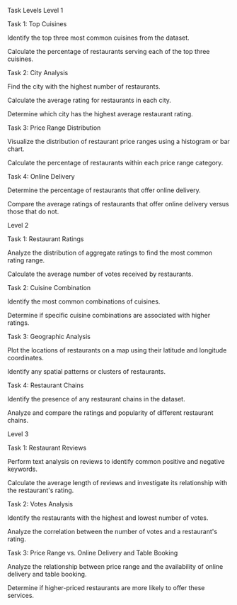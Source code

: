 Task Levels
Level 1

Task 1: Top Cuisines 

Identify the top three most common cuisines from the dataset.


Calculate the percentage of restaurants serving each of the top three cuisines.



Task 2: City Analysis 

Find the city with the highest number of restaurants.

Calculate the average rating for restaurants in each city.


Determine which city has the highest average restaurant rating.


Task 3: Price Range Distribution 

Visualize the distribution of restaurant price ranges using a histogram or bar chart.

Calculate the percentage of restaurants within each price range category.


Task 4: Online Delivery 


Determine the percentage of restaurants that offer online delivery.

Compare the average ratings of restaurants that offer online delivery versus those that do not.

Level 2

Task 1: Restaurant Ratings 

Analyze the distribution of aggregate ratings to find the most common rating range.

Calculate the average number of votes received by restaurants.


Task 2: Cuisine Combination 


Identify the most common combinations of cuisines.

Determine if specific cuisine combinations are associated with higher ratings.


Task 3: Geographic Analysis 

Plot the locations of restaurants on a map using their latitude and longitude coordinates.


Identify any spatial patterns or clusters of restaurants.


Task 4: Restaurant Chains 


Identify the presence of any restaurant chains in the dataset.

Analyze and compare the ratings and popularity of different restaurant chains.

Level 3

Task 1: Restaurant Reviews 

Perform text analysis on reviews to identify common positive and negative keywords.

Calculate the average length of reviews and investigate its relationship with the restaurant's rating.


Task 2: Votes Analysis 


Identify the restaurants with the highest and lowest number of votes.

Analyze the correlation between the number of votes and a restaurant's rating.


Task 3: Price Range vs. Online Delivery and Table Booking 


Analyze the relationship between price range and the availability of online delivery and table booking.

Determine if higher-priced restaurants are more likely to offer these services.
